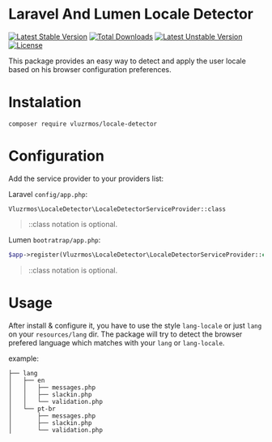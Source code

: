 # Laravel And Lumen Locale Detector

[![Latest Stable Version](https://poser.pugx.org/vluzrmos/locale-detector/v/stable)](https://packagist.org/packages/vluzrmos/locale-detector) [![Total Downloads](https://poser.pugx.org/vluzrmos/locale-detector/downloads)](https://packagist.org/packages/vluzrmos/locale-detector) [![Latest Unstable Version](https://poser.pugx.org/vluzrmos/locale-detector/v/unstable)](https://packagist.org/packages/vluzrmos/locale-detector) [![License](https://poser.pugx.org/vluzrmos/locale-detector/license)](https://packagist.org/packages/vluzrmos/locale-detector)

This package provides an easy way to detect and apply the user locale based on his browser configuration preferences.

# Instalation

`composer require vluzrmos/locale-detector`

# Configuration

Add the service provider to your providers list:

Laravel `config/app.php`: 

```
Vluzrmos\LocaleDetector\LocaleDetectorServiceProvider::class
```
> ::class notation is optional.

Lumen `bootratrap/app.php`:

```php
$app->register(Vluzrmos\LocaleDetector\LocaleDetectorServiceProvider::class)
```
> ::class notation is optional.

# Usage

After install & configure it, you have to use the style `lang-locale` or just `lang` on your `resources/lang` dir. The package will try to detect the browser prefered language which matches with your `lang` or `lang-locale`.

example:

```
├── lang
│   ├── en
│   │   ├── messages.php
│   │   ├── slackin.php
│   │   └── validation.php
│   └── pt-br
│       ├── messages.php
│       ├── slackin.php
│       └── validation.php
```







